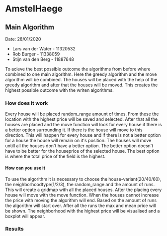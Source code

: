 # AmstelHaege
## Main Algorithm
Date: 28/01/2020
* Lars van der Water  - 11320532
* Rob Burger          - 11338059 
* Stijn van den Berg  - 11887648

To acieve the best possible outcome the algorithms from before where combined to one main algorithm. Here the greedy algorithm and the move algorithm will be combined. The houses will be placed with the help of the greedy algorithm and after that the houses will be moved. This creates the highest possible outcome with the writen algorithms. 

### How does it work
Every house will be placed random_range amount of times. From these the location with the highest price will be saved and selected. After that all the houses are placed and the move function will look for every house if there is a better option surrounding it. If there is the house will move to this direction. This will happen for every house and if there is not a better option for a house the house will remain on it's position. The houses will move untill all the houses don't have a better option. The better option doesn't have to be better for the houseprice of the selected house. The best option is where the total price of the field is the highest. 

#### How can you use it
To use the algorithm it is necessary to choose the house-variant(20/40/60), the neighborhoodtype(1/2/3), the random_range and the amount of runs. This will create a gridmap with all the placed houses. After the placing every house will move with the move function. When the houses cannot increase the price with moving the algorithm will end. Based on the amount of runs the algorithm will start over. After all the runs the max and mean price will be shown. The neighborhood with the highest price will be visualised and a boxplot will appear. 

### Results 




